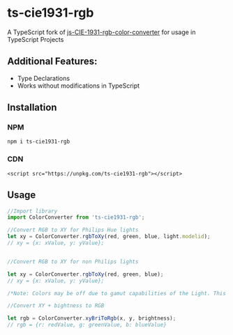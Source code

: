 # ts-cie1931-rgb
A TypeScript fork of [js-CIE-1931-rgb-color-converter](https://github.com/Shnoo/js-CIE-1931-rgb-color-converter) for usage in TypeScript Projects

## Additional Features:
- Type Declarations
- Works without modifications in TypeScript

## Installation
### NPM
`npm i ts-cie1931-rgb`

### CDN
`<script src="https://unpkg.com/ts-cie1931-rgb"></script>`


## Usage

```ts
//Import library
import ColorConverter from 'ts-cie1931-rgb';

//Convert RGB to XY for Philips Hue lights
let xy = ColorConverter.rgbToXy(red, green, blue, light.modelid);
// xy = {x: xValue, y: yValue};


//Convert RGB to XY for non Philips lights

let xy = ColorConverter.rgbToXy(red, green, blue);
// xy = {x: xValue, y: yValue};

/*Note: Colors may be off due to gamut capabilities of the Light. This setting uses a default gamut range provided by Philips Hue Docs. This may exceed the lights capabilities, resulting in wrong colors depending on lights behaviour.*/

//Convert XY + bightness to RGB

let rgb = ColorConverter.xyBriToRgb(x, y, brightness);
// rgb = {r: redValue, g: greenValue, b: blueValue}
```
